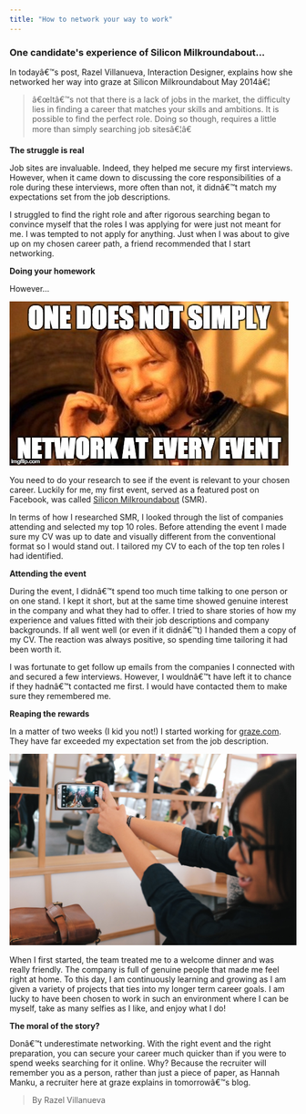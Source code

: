 ```yaml
---
title: "How to network your way to work"
---
```


### One candidate's experience of Silicon Milkroundabout...

In todayâ€™s post, Razel Villanueva, Interaction Designer, explains how she networked her way into graze at Silicon Milkroundabout May 2014â€¦

> â€œItâ€™s not that there is a lack of jobs in the market, the difficulty lies in finding a career that matches your skills and ambitions. It is possible to find the perfect role. Doing so though, requires a little more than simply searching job sitesâ€¦â€

**The struggle is real**

Job sites are invaluable. Indeed, they helped me secure my first interviews. However, when it came down to discussing the core responsibilities of a role during these interviews, more often than not, it didnâ€™t match my expectations set from the job descriptions.

I struggled to find the right role and after rigorous searching began to convince myself that the roles I was applying for were just not meant for me. I was tempted to not apply for anything. Just when I was about to give up on my chosen career path, a friend recommended that I start networking.

**Doing your homework**

However... 

![](/content/images/2014/11/one-does-not-meme.jpg)

You need to do your research to see if the event is relevant to your chosen career. Luckily for me, my first event, served as a featured post on Facebook, was called [Silicon Milkroundabout](https://www.siliconmilkroundabout.com/) (SMR).

In terms of how I researched SMR, I looked through the list of companies attending and selected my top 10 roles. Before attending the event I made sure my CV was up to date and visually different from the conventional format so I would stand out. I tailored my CV to each of the top ten roles I had identified.

**Attending the event**

During the event, I didnâ€™t spend too much time talking to one person or on one stand. I kept it short, but at the same time showed genuine interest in the company and what they had to offer. I tried to share stories of how my experience and values fitted with their job descriptions and company backgrounds. If all went well (or even if it didnâ€™t) I handed them a copy of my CV. The reaction was always positive, so spending time tailoring it had been worth it. 

I was fortunate to get follow up emails from the companies I connected with and secured a few interviews. However, I wouldnâ€™t have left it to chance if they hadnâ€™t contacted me first. I would have contacted them to make sure they remembered me.

**Reaping the rewards**

In a matter of two weeks (I kid you not!) I started working for [graze.com](https://www.graze.com/uk/). They have far exceeded my expectation set from the job description. 

![](/content/images/2014/11/Team-lunch.jpg)

When I first started, the team treated me to a welcome dinner and was really friendly. The company is full of genuine people that made me feel right at home. To this day, I am continuously learning and growing as I am given a variety of projects that ties into my longer term career goals. I am lucky to have been chosen to work in such an environment where I can be myself, take as many selfies as I like, and enjoy what I do!

**The moral of the story?**

Donâ€™t underestimate networking. With the right event and the right preparation, you can secure your career much quicker than if you were to spend weeks searching for it online. Why? Because the recruiter will remember you as a person, rather than just a piece of paper, as Hannah Manku, a recruiter here at graze explains in tomorrowâ€™s blog.

> By Razel Villanueva
